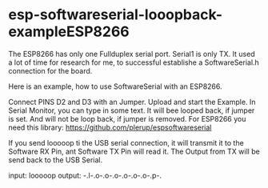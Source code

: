 # esp-softwareserial-looopback-exampleESP8266
The ESP8266 has only one Fullduplex serial port. Serial1 is only TX. It used a lot of time for research for me, to successful establishe a SoftwareSerial.h connection for the board. 

Here is an example, how to use SoftwareSerial with an ESP8266.

Connect PINS D2 and D3 with an Jumper. Upload and start the Example. In Serial Monitor, you can type in some text. 
It will bee looped back, if jumper is set. And will not be loop back, if jumper is removed.
For ESP8266 you need this library: https://github.com/plerup/espsoftwareserial

If you send looooop ti the USB serial connection, it will transmit it to the Software RX Pin, ant Software TX Pin will read it. The Output from TX will be send back to the USB Serial.

input: looooop
output: -.l-.o-.o-.o-.o-.o-.o-.p-.
